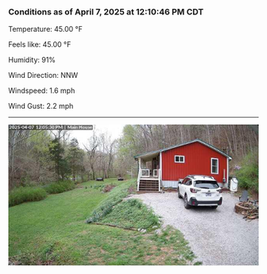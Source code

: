 ### Conditions as of April 7, 2025 at 12:10:46 PM CDT 

Temperature: 45.00 &deg;F

Feels like: 45.00 &deg;F

Humidity: 91%

Wind Direction: NNW

Windspeed: 1.6 mph

Wind Gust: 2.2 mph

---

<img src="./images/latest.jpeg"/>

